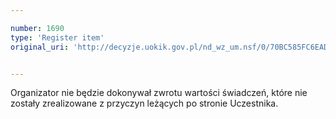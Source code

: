 ```yaml
---

number: 1690
type: 'Register item'
original_uri: 'http://decyzje.uokik.gov.pl/nd_wz_um.nsf/0/70BC585FC6EAD253C125763F0033717B?OpenDocument'


---
```


Organizator nie będzie dokonywał zwrotu wartości świadczeń, które nie zostały zrealizowane z przyczyn leżących po stronie Uczestnika.
